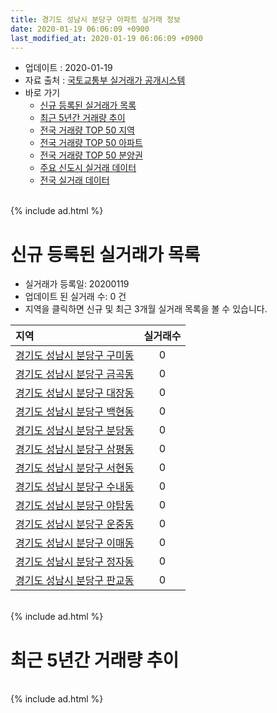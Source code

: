 ```yaml
---
title: 경기도 성남시 분당구 아파트 실거래 정보
date: 2020-01-19 06:06:09 +0900
last_modified_at: 2020-01-19 06:06:09 +0900
---
```


* 업데이트 : 2020-01-19
* 자료 출처 : [국토교통부 실거래가 공개시스템](http://rt.molit.go.kr)
* 바로 가기
    * [신규 등록된 실거래가 목록](#신규-등록된-실거래가-목록)
    * [최근 5년간 거래량 추이](#최근-5년간-거래량-추이)
    * [전국 거래량 TOP 50 지역](https://apt-info.github.io/apt-trade-info/최근-3개월-전국에서-가장-거래가-많이-발생한-지역)
    * [전국 거래량 TOP 50 아파트](https://apt-info.github.io/apt-trade-info/최근-3개월-전국에서-가장-거래가-많이-발생한-아파트)
    * [전국 거래량 TOP 50 분양권](https://apt-info.github.io/apt-trade-info/최근-3개월-전국에서-가장-거래가-많이-발생한-분양권)
    * [주요 신도시 실거래 데이터](https://apt-info.github.io/apt-trade-info/주요-신도시)
    * [전국 실거래 데이터](https://apt-info.github.io/apt-trade-info/전국)

<br>
{% include ad.html %}
<br>

# 신규 등록된 실거래가 목록
* 실거래가 등록일: 20200119
* 업데이트 된 실거래 수: 0 건
* 지역을 클릭하면 신규 및 최근 3개월 실거래 목록을 볼 수 있습니다.


|지역|실거래수|
|:---|:---:|
|[경기도 성남시 분당구 구미동](https://apt-info.github.io/apt-trade-info/경기도-성남시-분당구-구미동)|0|
|[경기도 성남시 분당구 금곡동](https://apt-info.github.io/apt-trade-info/경기도-성남시-분당구-금곡동)|0|
|[경기도 성남시 분당구 대장동](https://apt-info.github.io/apt-trade-info/경기도-성남시-분당구-대장동)|0|
|[경기도 성남시 분당구 백현동](https://apt-info.github.io/apt-trade-info/경기도-성남시-분당구-백현동)|0|
|[경기도 성남시 분당구 분당동](https://apt-info.github.io/apt-trade-info/경기도-성남시-분당구-분당동)|0|
|[경기도 성남시 분당구 삼평동](https://apt-info.github.io/apt-trade-info/경기도-성남시-분당구-삼평동)|0|
|[경기도 성남시 분당구 서현동](https://apt-info.github.io/apt-trade-info/경기도-성남시-분당구-서현동)|0|
|[경기도 성남시 분당구 수내동](https://apt-info.github.io/apt-trade-info/경기도-성남시-분당구-수내동)|0|
|[경기도 성남시 분당구 야탑동](https://apt-info.github.io/apt-trade-info/경기도-성남시-분당구-야탑동)|0|
|[경기도 성남시 분당구 운중동](https://apt-info.github.io/apt-trade-info/경기도-성남시-분당구-운중동)|0|
|[경기도 성남시 분당구 이매동](https://apt-info.github.io/apt-trade-info/경기도-성남시-분당구-이매동)|0|
|[경기도 성남시 분당구 정자동](https://apt-info.github.io/apt-trade-info/경기도-성남시-분당구-정자동)|0|
|[경기도 성남시 분당구 판교동](https://apt-info.github.io/apt-trade-info/경기도-성남시-분당구-판교동)|0|


<br>
{% include ad.html %}
<br>

# 최근 5년간 거래량 추이


<div style="width:100%;">
    <canvas id="deal_progress" height="200"></canvas>
</div>

<script>
new Chart(document.getElementById("deal_progress"), {
    type: 'line',
    data: {
        labels: ['201501','201502','201503','201504','201505','201506','201507','201508','201509','201510','201511','201512','201601','201602','201603','201604','201605','201606','201607','201608','201609','201610','201611','201612','201701','201702','201703','201704','201705','201706','201707','201708','201709','201710','201711','201712','201801','201802','201803','201804','201805','201806','201807','201808','201809','201810','201811','201812','201901','201902','201903','201904','201905','201906','201907','201908','201909','201910','201911','201912','202001'],
        datasets: [{
            label: '매매',
            pointRadius: 1,
            data: [701, 674, 1009, 730, 629, 613, 661, 524, 701, 840, 535, 321, 372, 310, 477, 608, 706, 1048, 957, 916, 1136, 1211, 490, 317, 279, 420, 586, 712, 1393, 1278, 1453, 570, 542, 458, 645, 1085, 1550, 566, 395, 194, 186, 236, 378, 1529, 427, 144, 70, 76, 99, 103, 119, 180, 329, 577, 820, 491, 562, 1066, 1224, 476, 38],
            borderColor: "rgba(255, 201, 14, 1)",
            backgroundColor: "rgba(255, 201, 14, 0.5)",
            fill: false,
            lineTension: 0
        },{
            label: '전월세',
            pointRadius: 1,
            data: [1362, 1277, 1383, 1167, 1109, 1257, 1227, 1187, 1006, 1287, 1223, 1286, 1358, 1238, 1098, 973, 903, 1065, 1367, 1191, 1054, 1415, 1180, 1382, 1120, 1299, 1143, 1018, 982, 1260, 994, 1245, 1090, 915, 1239, 1340, 1401, 1274, 1267, 866, 912, 952, 1191, 994, 1030, 1058, 1041, 1163, 1156, 848, 907, 636, 842, 1079, 981, 794, 721, 989, 908, 635, 239],
            borderColor: "rgba(0, 141, 185, 1)",
            backgroundColor: "rgba(0, 141, 185, 0.5)",
            fill: false,
            lineTension: 0
        }
        ]
    },
    options: {
        responsive: true,
        title: {
            display: false
        },
        tooltips: {
            mode: 'index',
            intersect: false
        },
        hover: {
            mode: 'nearest',
            intersect: true
        },
        scales: {
            xAxes: [{
                display: true,
                scaleLabel: {
                    display: true,
                    labelString: '년/월'
                }
            }],
            yAxes: [{
                display: true,
                ticks: {
                    suggestedMin: 0,
                },
                scaleLabel: {
                    display: true,
                    labelString: '실거래 수'
                }
            }]
        }
    }
});

</script>


<br>
{% include ad.html %}
<br>

